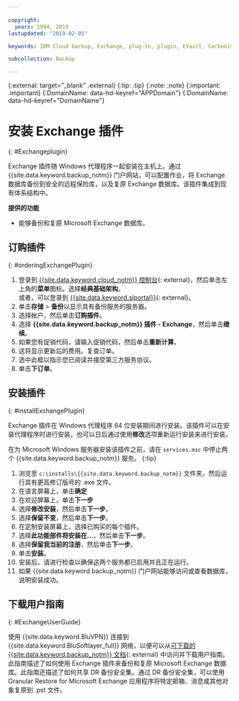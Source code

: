 ```yaml
---

copyright:
  years: 1994, 2019
lastupdated: "2019-02-05"

keywords: IBM Cloud backup, Exchange, plug-in, plugin, EVault, Carbonite

subcollection: Backup

---
```

{:external: target="_blank" .external}
{:tip: .tip}
{:note: .note}
{:important: .important}
{:DomainName: data-hd-keyref="APPDomain"}
{:DomainName: data-hd-keyref="DomainName"}

# 安装 Exchange 插件
{: #Exchangeplugin}

Exchange 插件随 Windows 代理程序一起安装在主机上。通过 {{site.data.keyword.backup_notm}} 门户网站，可以配置作业，将 Exchange 数据库备份到安全的远程保险库，以及复原 Exchange 数据库。该插件集成到现有体系结构中。

**提供的功能**

- 能够备份和复原 Microsoft Exchange 数据库。

## 订购插件
{: #orderingExchangePlugin}

1. 登录到 [{{site.data.keyword.cloud_notm}} 控制台](https://{DomainName}){: external}，然后单击左上角的**菜单**图标。选择**经典基础架构**。<br/>
      或者，可以登录到 [{{site.data.keyword.slportal}}](https://control.softlayer.com/){: external}。
2. 单击**存储** > **备份**以显示具有备份服务的服务器。
3. 选择帐户，然后单击**订购插件**。
4. 选择 **{{site.data.keyword.backup_notm}} 插件 - Exchange**，然后单击**继续**。
5. 如果您有促销代码，请输入促销代码，然后单击**重新计算**。
6. 这将显示更新后的费用。复查订单。
7. 选中此框以指示您已阅读并接受第三方服务协议。
8. 单击**下订单**。

## 安装插件
{: #installExchangePlugin}

Exchange 插件在 Windows 代理程序 64 位安装期间进行安装。该插件可以在安装代理程序时进行安装，也可以日后通过使用**修改**选项重新运行安装来进行安装。

在为 Microsoft Windows 服务器安装该插件之前，请在 `services.msc` 中停止两个 {{site.data.keyword.backup_notm}} 服务。
{:tip}

1. 浏览至 `c:\installs\{{site.data.keyword.backup_notm}}` 文件夹，然后运行具有更高修订版号的 .exe 文件。
2. 在语言屏幕上，单击**确定**
3. 在欢迎屏幕上，单击**下一步**
4. 选择**修改安装**，然后单击**下一步**。
5. 选择**保留不变**，然后单击**下一步**。
6. 在定制安装屏幕上，选择已购买的每个插件。
7. 选择**此功能部件将安装在...**，然后单击**下一步**。
8. 选择**保留我当前的注册**，然后单击**下一步**。
9. 单击**安装**。
10. 安装后，请进行检查以确保这两个服务都已启用并且正在运行。
11. 如果 {{site.data.keyword.backup_notm}} 门户网站能够访问或查看数据库，说明安装成功。

## 下载用户指南
{: #ExchangeUserGuide}

使用 {{site.data.keyword.BluVPN}} 连接到 {{site.data.keyword.BluSoftlayer_full}} 网络，以便可以从[可下载的 {{site.data.keyword.backup_notm}} 文档](http://downloads.service.softlayer.com/evault/Documentation/){: external} 中访问并下载用户指南。此指南描述了如何使用 Exchange 插件来备份和复原 Microsoft Exchange 数据库。此指南还描述了如何共享 DR 备份安全集。通过 DR 备份安全集，可以使用 Granular Restore for Microsoft Exchange 应用程序将特定邮箱、消息或其他对象复原到 .pst 文件。
